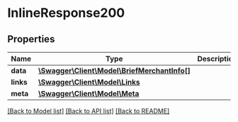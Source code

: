 # InlineResponse200

## Properties
Name | Type | Description | Notes
------------ | ------------- | ------------- | -------------
**data** | [**\Swagger\Client\Model\BriefMerchantInfo[]**](BriefMerchantInfo.md) |  | [optional] 
**links** | [**\Swagger\Client\Model\Links**](Links.md) |  | [optional] 
**meta** | [**\Swagger\Client\Model\Meta**](Meta.md) |  | [optional] 

[[Back to Model list]](../../README.md#documentation-for-models) [[Back to API list]](../../README.md#documentation-for-api-endpoints) [[Back to README]](../../README.md)

